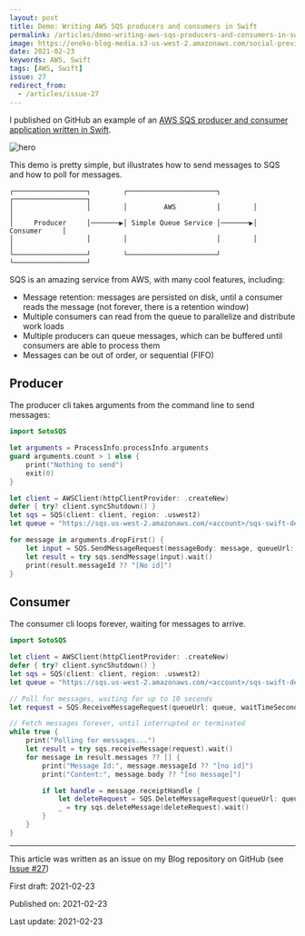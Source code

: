 ```yaml
---
layout: post
title: Demo: Writing AWS SQS producers and consumers in Swift
permalink: /articles/demo-writing-aws-sqs-producers-and-consumers-in-swift
image: https://eneko-blog-media.s3-us-west-2.amazonaws.com/social-preview/issue-27.png
date: 2021-02-23
keywords: AWS, Swift
tags: [AWS, Swift]
issue: 27
redirect_from:
  - /articles/issue-27
---
```


I published on GitHub an example of an [AWS SQS producer and consumer application written in Swift](https://github.com/eneko/SQS-Swift-Demo).

![hero](https://user-images.githubusercontent.com/32922/108947754-f747ca00-7615-11eb-937d-a39b92e7077a.png)

This demo is pretty simple, but illustrates how to send messages to SQS and how to poll for messages.

```
┌──────────────────┐        ┌──────────────────────┐        ┌──────────────────┐
│                  │        │         AWS          │        │                  │
│     Producer     │───────▶│ Simple Queue Service │───────▶│     Consumer     │
│                  │        │                      │        │                  │
└──────────────────┘        └──────────────────────┘        └──────────────────┘
```

SQS is an amazing service from AWS, with many cool features, including:
- Message retention: messages are persisted on disk, until a consumer reads the message (not forever, there is a retention window)
- Multiple consumers can read from the queue to parallelize and distribute work loads
- Multiple producers can queue messages, which can be buffered until consumers are able to process them
- Messages can be out of order, or sequential (FIFO)


## Producer

The producer cli takes arguments from the command line to send messages:

```swift
import SotoSQS

let arguments = ProcessInfo.processInfo.arguments
guard arguments.count > 1 else {
    print("Nothing to send")
    exit(0)
}

let client = AWSClient(httpClientProvider: .createNew)
defer { try? client.syncShutdown() }
let sqs = SQS(client: client, region: .uswest2)
let queue = "https://sqs.us-west-2.amazonaws.com/<account>/sqs-swift-demo"

for message in arguments.dropFirst() {
    let input = SQS.SendMessageRequest(messageBody: message, queueUrl: queue)
    let result = try sqs.sendMessage(input).wait()
    print(result.messageId ?? "[No id]")
}
```

## Consumer

The consumer cli loops forever, waiting for messages to arrive.

```swift
import SotoSQS

let client = AWSClient(httpClientProvider: .createNew)
defer { try? client.syncShutdown() }
let sqs = SQS(client: client, region: .uswest2)
let queue = "https://sqs.us-west-2.amazonaws.com/<account>/sqs-swift-demo"

// Poll for messages, waiting for up to 10 seconds
let request = SQS.ReceiveMessageRequest(queueUrl: queue, waitTimeSeconds: 10)

// Fetch messages forever, until interrupted or terminated
while true {
    print("Polling for messages...")
    let result = try sqs.receiveMessage(request).wait()
    for message in result.messages ?? [] {
        print("Message Id:", message.messageId ?? "[no id]")
        print("Content:", message.body ?? "[no message]")

        if let handle = message.receiptHandle {
            let deleteRequest = SQS.DeleteMessageRequest(queueUrl: queue, receiptHandle: handle)
            _ = try sqs.deleteMessage(deleteRequest).wait()
        }
    }
}
```



---

<div class="post-closure">
    <p>This article was written as an issue on my Blog repository on GitHub (see <a target="_blank" href="https://github.com/eneko/Blog/issues/27">Issue #27</a>)</p>
    <p>First draft: 2021-02-23</p>
    <p>Published on: 2021-02-23</p>
    <p>Last update: 2021-02-23</p>
</div>